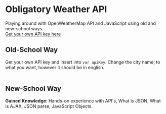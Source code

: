 # Obligatory Weather API
Playing around with OpenWeatherMap API and JavaScript using old and new-school ways.<br/>
<a href="https://openweathermap.org/appid" target="_blank">Get your own API key here</a> <br/>

<h2>Old-School Way</h2>
Get your own API key and insert into <code>var apiKey</code>. Change the city name, to what you want, however it should be in english.<br/>
<br/>

<h2>New-School Way</h2>

<b>Gained Knowledge: </b> Hands-on experience with API's, What is JSON, What is AJAX, JSON parse, JavaScript Objects.  
